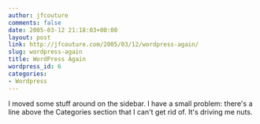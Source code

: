 ```yaml
---
author: jfcouture
comments: false
date: 2005-03-12 21:18:03+00:00
layout: post
link: http://jfcouture.com/2005/03/12/wordpress-again/
slug: wordpress-again
title: WordPress Again
wordpress_id: 6
categories:
- Wordpress
---
```


I moved some stuff around on the sidebar. I have a small problem: there's a line above the Categories section that I can't get rid of. It's driving me nuts.
